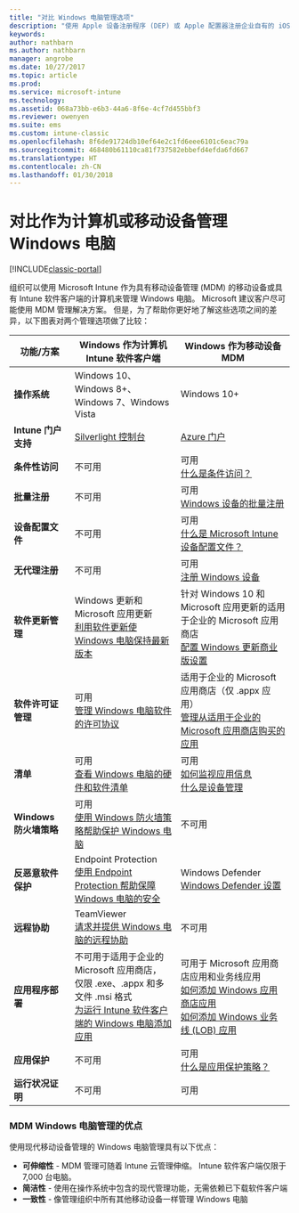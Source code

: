 ```yaml
---
title: "对比 Windows 电脑管理选项"
description: "使用 Apple 设备注册程序 (DEP) 或 Apple 配置器注册企业自有的 iOS 设备"
keywords: 
author: nathbarn
ms.author: nathbarn
manager: angrobe
ms.date: 10/27/2017
ms.topic: article
ms.prod: 
ms.service: microsoft-intune
ms.technology: 
ms.assetid: 068a73bb-e6b3-44a6-8f6e-4cf7d455bbf3
ms.reviewer: owenyen
ms.suite: ems
ms.custom: intune-classic
ms.openlocfilehash: 8f6de91724db10ef64e2c1fd6eee6101c6eac79a
ms.sourcegitcommit: 468480b61110ca81f737582ebbefd4efda6fd667
ms.translationtype: HT
ms.contentlocale: zh-CN
ms.lasthandoff: 01/30/2018
---
```

# <a name="compare-managing-windows-pcs-as-computers-or-mobile-devices"></a>对比作为计算机或移动设备管理 Windows 电脑

[!INCLUDE[classic-portal](../includes/classic-portal.md)]

组织可以使用 Microsoft Intune 作为具有移动设备管理 (MDM) 的移动设备或具有 Intune 软件客户端的计算机来管理 Windows 电脑。  Microsoft 建议客户尽可能使用 MDM 管理解决方案。 但是，为了帮助你更好地了解这些选项之间的差异，以下图表对两个管理选项做了比较：

|**功能/方案** |**Windows 作为计算机**<br>Intune 软件客户端 | **Windows 作为移动设备**<br>MDM |
|--------------|-------------------------------|-------------------------------|
|**操作系统** |Windows 10、Windows 8+、Windows 7、Windows Vista | Windows 10+ |
|**Intune 门户支持** |[Silverlight 控制台](https://manage.microsoft.com)|[Azure 门户](https://portal.azure.com) |
|**条件性访问**|不可用|可用 <br>[什么是条件访问？](https://docs.microsoft.com/intune-azure/conditional-access/what-is-conditional-access)|
|**批量注册**|不可用|可用 <br>[Windows 设备的批量注册](https://docs.microsoft.com/intune-azure/enroll-devices/bulk-enroll-windows)|
|**设备配置文件**|不可用|可用 <br>[什么是 Microsoft Intune 设备配置文件？](https://docs.microsoft.com/intune-azure/configure-devices/what-are-device-profiles)|
|**无代理注册**|不可用 |可用<br>[注册 Windows 设备](https://docs.microsoft.com/intune-azure/enroll-devices/enroll-windows-devices)|
|**软件更新管理**| Windows 更新和 Microsoft 应用更新<br>[利用软件更新使 Windows 电脑保持最新版本](https://docs.microsoft.com/intune/deploy-use/keep-windows-pcs-up-to-date-with-software-updates-in-microsoft-intune)|针对 Windows 10 和 Microsoft 应用更新的适用于企业的 Microsoft 应用商店<br> [配置 Windows 更新商业版设置](https://docs.microsoft.com/intune-azure/configure-devices/how-to-configure-windows-update-for-business) |
|**软件许可证管理**|可用 <br>[管理 Windows 电脑软件的许可协议](https://docs.microsoft.com/intune/deploy-use/manage-license-agreements-for-windows-pc-software-in-microsoft-intune)|适用于企业的 Microsoft 应用商店（仅 .appx 应用）<br>[管理从适用于企业的 Microsoft 应用商店购买的应用](https://docs.microsoft.com/intune-azure/manage-apps/wsfb-apps)|
|**清单**|可用 <br>[查看 Windows 电脑的硬件和软件清单](https://docs.microsoft.com/intune/deploy-use/view-hardware-and-software-inventory-for-windows-pcs-in-microsoft-intune)|可用 <br>[如何监视应用信息](https://docs.microsoft.com/intune/apps-monitor)<br>[什么是设备管理](https://docs.microsoft.com/intune/device-management)|
|**Windows 防火墙策略**|可用 <br>[使用 Windows 防火墙策略帮助保护 Windows 电脑](https://docs.microsoft.com/intune/deploy-use/help-protect-windows-pcs-using-windows-firewall-policies-in-microsoft-intune) |不可用|
|**反恶意软件保护**|Endpoint Protection<br>[使用 Endpoint Protection 帮助保障 Windows 电脑的安全](https://docs.microsoft.com/intune/deploy-use/help-secure-windows-pcs-with-endpoint-protection-for-microsoft-intune)|Windows Defender<br>[Windows Defender 设置](https://docs.microsoft.com/intune-azure/configure-devices/custom-for-windows-10#windows-defender-settings)|
|**远程协助** |TeamViewer<br>[请求并提供 Windows 电脑的远程协助](https://docs.microsoft.com/intune/deploy-use/request-and-provide-remote-assistance-for-windows-pcs-in-microsoft-intune)|不可用 |
|**应用程序部署** | 不可用于适用于企业的 Microsoft 应用商店，<br>仅限 .exe、.appx 和多文件 .msi 格式<br>[为运行 Intune 软件客户端的 Windows 电脑添加应用](https://docs.microsoft.com/intune/deploy-use/add-apps-for-windows-pcs-in-microsoft-intune)|可用于 Microsoft 应用商店应用和业务线应用<br>[如何添加 Windows 应用商店应用](https://docs.microsoft.com/intune/store-apps-windows)<br>[如何添加 Windows 业务线 (LOB) 应用](https://docs.microsoft.com/intune/lob-apps-windows)|
|**应用保护**|不可用|可用 <br>[什么是应用保护策略？](https://docs.microsoft.com/intune-azure/manage-apps/what-is-app-protection-policy)|
|**运行状况证明**|不可用|可用|


### <a name="advantages-of-mdm-windows-pc-management"></a>MDM Windows 电脑管理的优点
使用现代移动设备管理的 Windows 电脑管理具有以下优点：
- **可伸缩性** - MDM 管理可随着 Intune 云管理伸缩。 Intune 软件客户端仅限于 7,000 台电脑。
- **简洁性** - 使用在操作系统中包含的现代管理功能，无需依赖已下载软件客户端
- **一致性** - 像管理组织中所有其他移动设备一样管理 Windows 电脑
<!-- - **Cloud optimization** - -->
